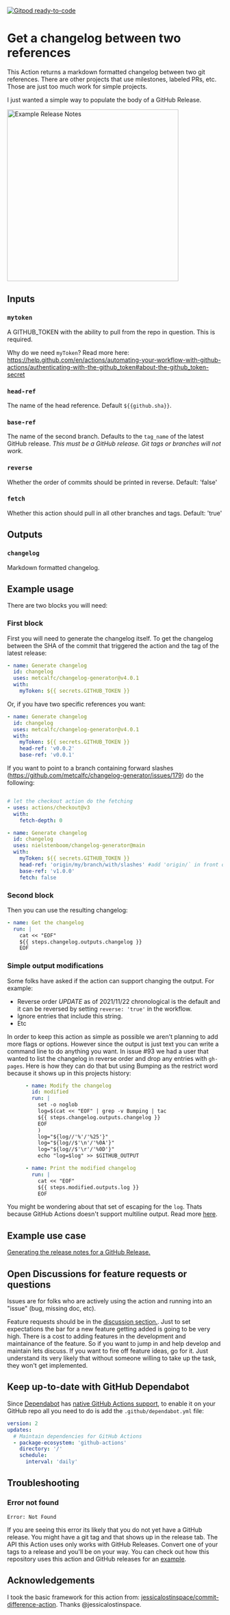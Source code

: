 [![Gitpod ready-to-code](https://img.shields.io/badge/Gitpod-ready--to--code-908a85?logo=gitpod)](https://gitpod.io/#https://github.com/metcalfc/changelog-generator)

# Get a changelog between two references

This Action returns a markdown formatted changelog between two git references. There are other projects that use milestones, labeled PRs, etc. Those are just too much work for simple projects.

I just wanted a simple way to populate the body of a GitHub Release.

<a href="https://github.com/metcalfc/changelog-generator/releases/tag/v4.0.1"><img alt="Example Release Notes" src="./release-notes.png" width="400"></a>

## Inputs

### `mytoken`

A GITHUB_TOKEN with the ability to pull from the repo in question. This is required.

Why do we need `myToken`? Read more here: https://help.github.com/en/actions/automating-your-workflow-with-github-actions/authenticating-with-the-github_token#about-the-github_token-secret

### `head-ref`

The name of the head reference. Default `${{github.sha}}`.

### `base-ref`

The name of the second branch. Defaults to the `tag_name` of the latest GitHub release. *This must be a GitHub release. Git tags or branches will not work.*

### `reverse`

Whether the order of commits should be printed in reverse. Default: 'false'

### `fetch`

Whether this action should pull in all other branches and tags. Default: 'true'

## Outputs

### `changelog`

Markdown formatted changelog.

## Example usage

There are two blocks you will need:

### First block

First you will need to generate the changelog itself. To get the changelog between the SHA of the commit that triggered the action and the tag of the latest release:

```yaml
- name: Generate changelog
  id: changelog
  uses: metcalfc/changelog-generator@v4.0.1
  with:
    myToken: ${{ secrets.GITHUB_TOKEN }}
```

Or, if you have two specific references you want:

```yaml
- name: Generate changelog
  id: changelog
  uses: metcalfc/changelog-generator@v4.0.1
  with:
    myToken: ${{ secrets.GITHUB_TOKEN }}
    head-ref: 'v0.0.2'
    base-ref: 'v0.0.1'
```

If you want to point to a branch containing forward slashes (https://github.com/metcalfc/changelog-generator/issues/179) do the following:

```yaml

# let the checkout action do the fetching
- uses: actions/checkout@v3
  with:
    fetch-depth: 0

- name: Generate changelog
  id: changelog
  uses: nielstenboom/changelog-generator@main
  with:
    myToken: ${{ secrets.GITHUB_TOKEN }}
    head-ref: 'origin/my/branch/with/slashes' #add 'origin/` in front of your branch name
    base-ref: 'v1.0.0'
    fetch: false
```

### Second block

Then you can use the resulting changelog:

```yaml
- name: Get the changelog
  run: |
    cat << "EOF"
    ${{ steps.changelog.outputs.changelog }}
    EOF
```

### Simple output modifications

Some folks have asked if the action can support changing the output. For example:
  * Reverse order *UPDATE* as of 2021/11/22 chronological is the default and it can be reversed by setting `reverse: 'true'` in the workflow.
  * Ignore entries that include this string.
  * Etc

In order to keep this action as simple as possible we aren't planning to add more flags or options. However since the output is just text you can write a command line to do anything you want. In issue #93 we had a user that wanted to list the changelog in reverse order and drop any entries with `gh-pages`. Here is how they can do that but using Bumping as the restrict word because it shows up in this projects history:

```yaml
      - name: Modify the changelog
        id: modified
        run: |
          set -o noglob
          log=$(cat << "EOF" | grep -v Bumping | tac
          ${{ steps.changelog.outputs.changelog }}
          EOF
          )
          log="${log//'%'/'%25'}"
          log="${log//$'\n'/'%0A'}"
          log="${log//$'\r'/'%0D'}"
          echo "log=$log" >> $GITHUB_OUTPUT

      - name: Print the modified changelog
        run: |
          cat << "EOF"
          ${{ steps.modified.outputs.log }}
          EOF
```

You might be wondering about that set of escaping for the `log`. Thats because GitHub Actions doesn't support multiline output. Read more [here](https://github.community/t/set-output-truncates-multiline-strings/16852).

## Example use case

[Generating the release notes for a GitHub Release.](.github/workflows/release.yml)

## Open Discussions for feature requests or questions

Issues are for folks who are actively using the action and running into an "issue" (bug, missing doc, etc).

Feature requests should be in the [discussion section.](https://github.com/metcalfc/changelog-generator/discussions).
Just to set expectations the bar for a new feature getting added is going to be very high. There is a
cost to adding features in the development and maintainance of the feature. So if you want to jump in and
help develop and maintain lets discuss. If you want to fire off feature ideas, go for it. Just understand its
very likely that without someone willing to take up the task, they won't get implemented.

## Keep up-to-date with GitHub Dependabot

Since [Dependabot](https://docs.github.com/en/github/administering-a-repository/keeping-your-actions-up-to-date-with-github-dependabot)
has [native GitHub Actions support](https://docs.github.com/en/github/administering-a-repository/configuration-options-for-dependency-updates#package-ecosystem),
to enable it on your GitHub repo all you need to do is add the `.github/dependabot.yml` file:

```yaml
version: 2
updates:
  # Maintain dependencies for GitHub Actions
  - package-ecosystem: 'github-actions'
    directory: '/'
    schedule:
      interval: 'daily'
```
## Troubleshooting

### Error not found

```
Error: Not Found
```

If you are seeing this error its likely that you do not yet have a GitHub release. You might have a git tag and that shows up in the release tab. The
API this Action uses only works with GitHub Releases. Convert one of your tags to a release and you'll be on your way. You can check out how this
repository uses this action and GitHub releases for an [example](.github/workflows/release.yml).


## Acknowledgements

I took the basic framework for this action from: [jessicalostinspace/commit-difference-action](https://github.com/jessicalostinspace/commit-difference-action). Thanks @jessicalostinspace.
